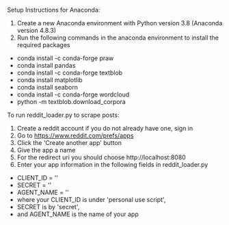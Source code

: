 Setup Instructions for Anaconda:
1. Create a new Anaconda environment with Python version 3.8 (Anaconda version 4.8.3)
2. Run the following commands in the anaconda environment to install the required packages

- conda install -c conda-forge praw
- conda install pandas
- conda install -c conda-forge textblob
- conda install matplotlib
- conda install seaborn
- conda install -c conda-forge wordcloud
- python -m textblob.download_corpora

To run reddit_loader.py to scrape posts:
1. Create a reddit account if you do not already have one, sign in
2. Go to https://www.reddit.com/prefs/apps
3. Click the 'Create another app' button
4. Give the app a name
5. For the redirect uri you should choose http://localhost:8080
6. Enter your app information in the following fields in reddit_loader.py
- CLIENT_ID = ''
- SECRET = ''
- AGENT_NAME = ''
- where your CLIENT_ID is under 'personal use script',
- SECRET is by 'secret',
- and AGENT_NAME is the name of your app

